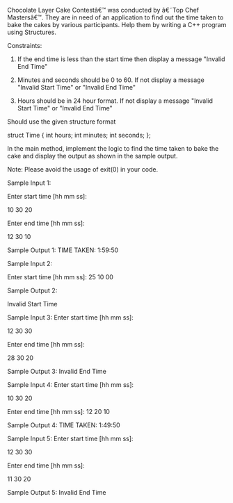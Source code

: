 Chocolate Layer Cake Contestâ€™ was conducted by â€˜Top Chef Mastersâ€™. They are in need of an application to find out the time taken to bake the cakes by various participants. Help them by writing a C++ program using Structures.

Constraints:

1. If the end time is less than the start time then display a message "Invalid End Time"

2. Minutes and seconds should be 0 to 60. If not display a message "Invalid Start Time" or "Invalid End Time"

3. Hours should be in 24 hour format. If not display a message "Invalid Start Time" or "Invalid End Time"

Should use the given structure format

struct Time
{
      int hours;
      int minutes;
      int seconds;
};

In the main method, implement the logic to find the time taken to bake the cake and display the output as shown in the sample output.

Note: Please avoid the usage of exit(0) in your code.  


Sample Input 1:

Enter start time [hh mm ss]:

10 30 20

Enter end time [hh mm ss]:

12 30 10

Sample Output 1:
TIME TAKEN: 1:59:50


Sample Input 2:

Enter start time [hh mm ss]:
25 10 00

Sample Output 2:

Invalid Start Time


Sample Input 3:
Enter start time [hh mm ss]:

12 30 30

Enter end time [hh mm ss]:

28 30 20

Sample Output 3:
Invalid End Time


Sample Input 4:
Enter start time [hh mm ss]:

10 30 20

Enter end time [hh mm ss]:
12 20 10

Sample Output 4:
TIME TAKEN: 1:49:50

Sample Input 5:
Enter start time [hh mm ss]:

12 30 30

Enter end time [hh mm ss]:

11 30 20

Sample Output 5:
Invalid End Time
